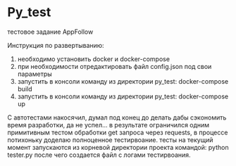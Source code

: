 # Py_test
тестовое задание AppFollow

Инструкция по развертыванию:
1) необходимо установить docker и docker-compose
2) при необходимости отредактировать файл config.json под свои параметры
3) запустить в консоли команду из директории py_test: docker-compose build
4) запустить в консоли команду из директории py_test: docker-compose up

С автотестами накосячил, думал под конец до делать дабы сэкономить время разработки, да не успел... в результате ограничился одним примитивным тестом обработки get запроса через requests, в процессе потихоньку доделаю полноценное тестирвоание.
тесты на текущий момент запускаются из корневой директории проекта командой: python tester.py
после чего создается файл с логами тестирвоания.
